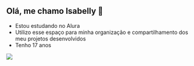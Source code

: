 ## Olá, me chamo Isabelly 👋

- Estou estudando no Alura
- Utilizo esse espaço para minha organização e compartilhamento dos meu projetos desenvolvidos
- Tenho 17 anos

![](https://tenor.com/pt-BR/view/kiss-gif-4875956593066505581)
